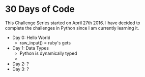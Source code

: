 # 30 Days of Code
This Challenge Series started on April 27th 2016.
I have decided to complete the challenges in Python since I am currently learning it.
- Day 0: Hello World
  - raw_input() = ruby's gets
- Day 1: Data Types
  - Python is dynamically typed
  -
- Day 2: ?
- Day 3: ?